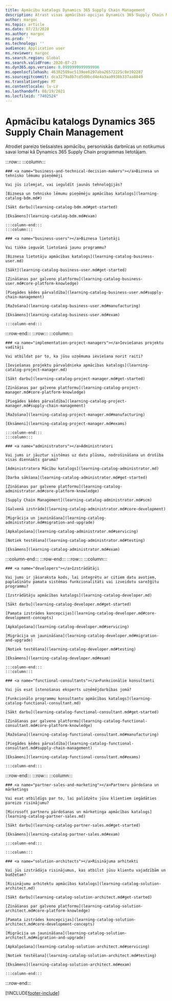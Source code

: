```yaml
---
title: Apmācību katalogs Dynamics 365 Supply Chain Management
description: Atrast visas apmācības opcijas Dynamics 365 Supply Chain Management.
author: margoc
ms.topic: article
ms.date: 07/23/2020
ms.author: margoc
ms.prod: ''
ms.technology: ''
audience: Application user
ms.reviewer: margoc
ms.search.region: Global
ms.search.validFrom: 2020-07-23
ms.dyn365.ops.version: 8.0999999999999996
ms.openlocfilehash: 46302589ac5139ee6297aba26572225c0e392287
ms.sourcegitcommit: dca3279a8b7cd5d0bcd4e4a3aa9938b337aa8849
ms.translationtype: MT
ms.contentlocale: lv-LV
ms.lasthandoff: 08/19/2021
ms.locfileid: "7402524"
---
```

# <a name="learning-catalog-for-dynamics-365-supply-chain-management"></a>Apmācību katalogs Dynamics 365 Supply Chain Management

Atrodiet pareizo tiešsaistes apmācību, personiskās darbnīcas un notikumus savai lomai kā Dynamics 365 Supply Chain programmas lietotājam.

<!-- ![Universal Windows Platform (UWP).](images/platform-uwp.png)  -->  

:::row:::
    :::column:::
<!-- ![Universal Windows Platform (UWP).](images/platform-uwp.png)  -->  

    ### <a name="business-and-technical-decision-makers"></a>Biznesa un tehnisko lēmumu pieņēmēji

    Vai jūs izlemjat, vai ieguldīt jaunās tehnoloģijās? 

    [Biznesa un tehnisko lēmumu pieņēmēju apmācības katalogs](learning-catalog-bdm.md#)

    [Sākt darbu](learning-catalog-bdm.md#get-started)

    [Eksāmens](learning-catalog-bdm.md#exam)

    :::column-end:::
    :::column:::

    ### <a name="business-users"></a>Biznesa lietotāji

    Vai tikko ieguvāt lietošanā jaunu programmu? 

    [Biznesa lietotāju apmācības katalogs](learning-catalog-business-user.md)

    [Sākt](learning-catalog-business-user.md#get-started)

    [Zināšanas par galveno platformu](learning-catalog-business-user.md#core-platform-knowledge)

    [Piegādes ķēdes pārvaldība](learning-catalog-business-user.md#supply-chain-management)

    [Ražošana](learning-catalog-business-user.md#manufacturing)

    [Eksāmens](learning-catalog-business-user.md#exam)

    :::column-end:::
:::row-end:::
:::row:::
    :::column:::

    ### <a name="implementation-project-managers"></a>Ieviešanas projektu vadītāji

    Vai atbildat par to, ka jūsu uzņēmuma ieviešana norit raiti?

    [Ieviešanas projektu pārvaldnieka apmācības katalogs](learning-catalog-project-manager.md)

    [Sākt darbu](learning-catalog-project-manager.md#get-started)

    [Zināšanas par galveno platformu](learning-catalog-project-manager.md#core-platform-knowledge)

    [Piegādes ķēdes pārvaldība](learning-catalog-project-manager.md#supply-chain-management)

    [Ražošana](learning-catalog-project-manager.md#manufacturing)

    [Eksāmeni](learning-catalog-project-manager.md#exams)

    :::column-end:::
    :::column:::

    ### <a name="administrators"></a>Administratori

    Vai jums ir jāuztur sistēmas uz datu plūsma, nodrošināšana un drošība visas diennakts garumā?

    [Administratora Mācību katalogs](learning-catalog-administrator.md)

    [Darba sākšana](learning-catalog-administrator.md#get-started)

    [Zināšanas par galveno platformu](learning-catalog-administrator.md#core-platform-knowledge)

    [Supply Chain Management](learning-catalog-administrator.md#scm)

    [Galvenā izstrāde](learning-catalog-administrator.md#core-development)

    [Migrācija un jaunināšana](learning-catalog-administrator.md#migration-and-upgrade)

    [Apkalpošana](learning-catalog-administrator.md#servicing)

    [Notiek testēšana](learning-catalog-administrator.md#testing)

    [Eksāmens](learning-catalog-administrator.md#exam)

  :::column-end:::
:::row-end:::
:::row:::
    :::column:::

    ### <a name="developers"></a>Izstrādātāji

    Vai jums ir jāsaraksta kods, lai integrētu ar citiem datu avotiem, paplašinātu pamata sistēmas funkcionalitāti vai izveidotu sarežģītu programmu?

    [Izstrādātāju apmācības katalogs](learning-catalog-developer.md)

    [Sākt darbu](learning-catalog-developer.md#get-started)

    [Pamata izstrādes koncepcijas](learning-catalog-developer.md#core-development-concepts)

    [Apkalpošana](learning-catalog-developer.md#servicing)

    [Migrācija un jaunināšana](learning-catalog-developer.md#migration-and-upgrade)

    [Notiek testēšana](learning-catalog-developer.md#testing)

    [Eksāmens](learning-catalog-developer.md#exam)

    :::column-end:::
    :::column:::

    ### <a name="functional-consultants"></a>Funkcionālie konsultanti

    Vai jūs esat īstenošanas eksperts uzņēmējdarbības jomā? 

    [Funkcionālo programmu konsultantu apmācības katalogs](learning-catalog-functional-consultant.md)

    [Sākt darbu](learning-catalog-functional-consultant.md#get-started)

    [Zināšanas par galveno platformu](learning-catalog-functional-consultant.md#core-platform-knowledge)

    [Ražošana](learning-catalog-functional-consultant.md#manufacturing)

    [Piegādes ķēdes pārvaldība](learning-catalog-functional-consultant.md#supply-chain-management)

    [Eksāmeni](learning-catalog-functional-consultant.md#exams)

    :::column-end:::
:::row-end:::
:::row:::
    :::column:::

    ### <a name="partner-sales-and-marketing"></a>Partneru pārdošana un mārketings

    Vai esat atbildīgs par to, lai palīdzētu jūsu klientiem iegādāties pareizo risinājumu? 

    [Microsoft partneru pārdošanas un mārketinga apmācības katalogs](learning-catalog-partner-sales.md)

    [Sākt darbu](learning-catalog-partner-sales.md#get-started)

    [Eksāmens](learning-catalog-partner-sales.md#exam)

    :::column-end:::

    :::column:::

    ### <a name="solution-architects"></a>Risinājuma arhitekti

    Vai jūs izstrādāja risinājumus, kas atbilst jūsu klientu vajadzībām un budžetam?

    [Risinājumu arhitektu apmācības katalogs](learning-catalog-solution-architect.md)

    [Sākt darbu](learning-catalog-solution-architect.md#get-started)

    [Zināšanas par galveno platformu](learning-catalog-solution-architect.md#core-platform-knowledge)

    [Pamata izstrādes koncepcijas](learning-catalog-solution-architect.md#core-development-concepts)

    [Migrācija un jaunināšana](learning-catalog-solution-architect.md#migration-and-upgrade)

    [Apkalpošana](learning-catalog-solution-architect.md#servicing)

    [Notiek testēšana](learning-catalog-solution-architect.md#testing)

    [Eksāmens](learning-catalog-solution-architect.md#exam)

    :::column-end:::
:::row-end:::


[!INCLUDE[footer-include](../../includes/footer-banner.md)]
